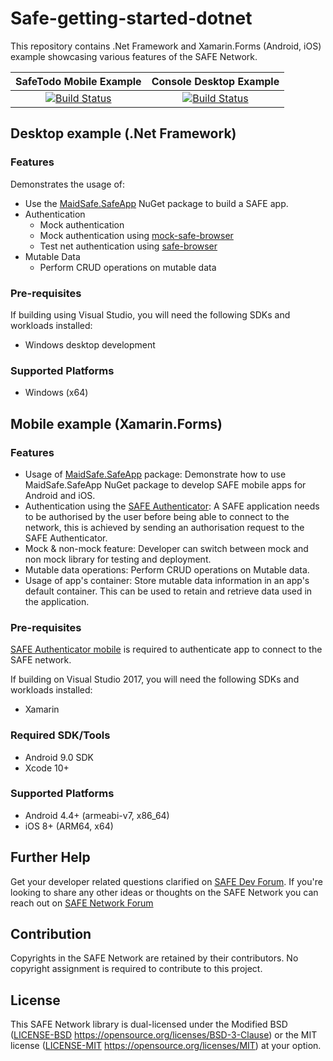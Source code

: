 # Safe-getting-started-dotnet

This repository contains .Net Framework and Xamarin.Forms (Android, iOS) example showcasing various features of the SAFE Network.

|SafeTodo Mobile Example| Console Desktop Example |
|:-:|:-:|
|[![Build Status](https://dev.azure.com/maidsafe/DevHub%20Example/_apis/build/status/DevHub%20Example-Mobile-CI)](https://dev.azure.com/maidsafe/DevHub%20Example/_build/latest?definitionId=6)|[![Build Status](https://dev.azure.com/maidsafe/DevHub%20Example/_apis/build/status/DevHub%20Example-.NET%20Desktop-CI)](https://dev.azure.com/maidsafe/DevHub%20Example/_build/latest?definitionId=5)|

## Desktop example (.Net Framework)

### Features 

Demonstrates the usage of:
 - Use the [MaidSafe.SafeApp](https://www.nuget.org/packages/MaidSafe.SafeApp) NuGet package to build a SAFE app.
 - Authentication
     - Mock authentication 
     - Mock authentication using [mock-safe-browser](https://github.com/maidsafe/safe_browser/releases)
     - Test net authentication using [safe-browser](https://github.com/maidsafe/safe_browser/releases)
 - Mutable Data
     - Perform CRUD operations on mutable data

### Pre-requisites
If building using Visual Studio, you will need the following SDKs and workloads installed:

- Windows desktop development

### Supported Platforms
- Windows (x64)

## Mobile example (Xamarin.Forms)

### Features
* Usage of [MaidSafe.SafeApp](https://www.nuget.org/packages/MaidSafe.SafeApp) package:
Demonstrate how to use MaidSafe.SafeApp NuGet package to develop SAFE mobile apps for Android and iOS. 
* Authentication using the [SAFE Authenticator](https://github.com/maidsafe/safe-authenticator-mobile):
A SAFE application needs to be authorised by the user before being able to connect to the network, this is achieved by sending an authorisation request to the SAFE Authenticator.
* Mock & non-mock feature:
Developer can switch between mock and non mock library for testing and deployment.
* Mutable data operations:
Perform CRUD operations on Mutable data.
* Usage of app's container:
Store mutable data information in an app's default container. This can be used to retain and retrieve data used in the application. 

### Pre-requisites
[SAFE Authenticator mobile](https://github.com/maidsafe/safe-authenticator-mobile) is required to authenticate app to connect to the SAFE network.

If building on Visual Studio 2017, you will need the following SDKs and workloads installed:

- Xamarin

### Required SDK/Tools
- Android 9.0 SDK
- Xcode 10+

### Supported Platforms
- Android 4.4+ (armeabi-v7, x86_64)
- iOS 8+ (ARM64, x64)

## Further Help

Get your developer related questions clarified on [SAFE Dev Forum](https://forum.safedev.org/). If you're looking to share any other ideas or thoughts on the SAFE Network you can reach out on [SAFE Network Forum](https://safenetforum.org/)


## Contribution

Copyrights in the SAFE Network are retained by their contributors. No copyright assignment is required to contribute to this project.


## License

This SAFE Network library is dual-licensed under the Modified BSD ([LICENSE-BSD](LICENSE-BSD) https://opensource.org/licenses/BSD-3-Clause) or the MIT license ([LICENSE-MIT](LICENSE-MIT) https://opensource.org/licenses/MIT) at your option.
